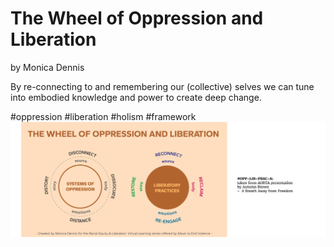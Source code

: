 # The Wheel of Oppression and Liberation
by Monica Dennis 

By re-connecting to and remembering our (collective) selves we can tune into embodied knowledge and power to create deep change.


#oppression #liberation #holism #framework
![](media/MMSHealthAutopoiesis-merge-03.png)